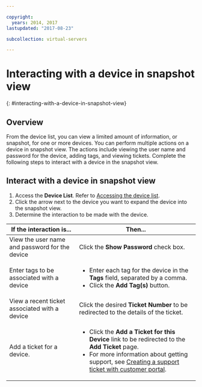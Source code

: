 ```yaml
---

copyright:
  years: 2014, 2017
lastupdated: "2017-08-23"

subcollection: virtual-servers

---
```


# Interacting with a device in snapshot view
{: #interacting-with-a-device-in-snapshot-view}

## Overview

From the device list, you can view a limited amount of information, or snapshot, for one or more devices. You can perform multiple actions on a device in snapshot view. The actions include viewing the user name and password for the device, adding tags, and viewing tickets. Complete the following steps to interact with a device in the snapshot view.

## Interact with a device in snapshot view

1. Access the **Device List**. Refer to [Accessing the device list](/docs/vsi?topic=virtual-servers-managing-virtual-servers).
2. Click the arrow next to the device you want to expand the device into the snapshot view.
3. Determine the interaction to be made with the device.

|If the interaction is...|Then...|
|---|---|
|View the user name and password for the device|Click the **Show Password** check box.|
|Enter tags to be associated with a device|<ul><li>Enter each tag for the device in the **Tags** field, separated by a comma.</li><li>Click the **Add Tag(s)** button.</li></ul>|
|View a recent ticket associated with a device|Click the desired **Ticket Number** to be redirected to the details of the ticket.|
|Add a ticket for a device.|<ul><li>Click the **Add a Ticket for this Device** link to be redirected to the **Add Ticket** page.</li><li>For more information about getting support, see [Creating a support ticket with customer portal](/docs/customer-portal?topic=customer-portal-customerportal_support).</li></ul>|

